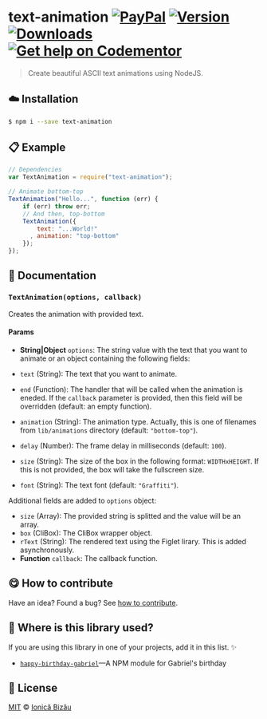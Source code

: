 
# text-animation [![PayPal](https://img.shields.io/badge/%24-paypal-f39c12.svg)][paypal-donations] [![Version](https://img.shields.io/npm/v/text-animation.svg)](https://www.npmjs.com/package/text-animation) [![Downloads](https://img.shields.io/npm/dt/text-animation.svg)](https://www.npmjs.com/package/text-animation) [![Get help on Codementor](https://cdn.codementor.io/badges/get_help_github.svg)](https://www.codementor.io/johnnyb?utm_source=github&utm_medium=button&utm_term=johnnyb&utm_campaign=github)

> Create beautiful ASCII text animations using NodeJS.

## :cloud: Installation

```sh
$ npm i --save text-animation
```


## :clipboard: Example



```js
// Dependencies
var TextAnimation = require("text-animation");

// Animate bottom-top
TextAnimation("Hello...", function (err) {
    if (err) throw err;
    // And then, top-bottom
    TextAnimation({
        text: "...World!"
      , animation: "top-bottom"
    });
});
```

## :memo: Documentation


### `TextAnimation(options, callback)`
Creates the animation with provided text.

#### Params
- **String|Object** `options`: The string value with the text that you want to animate or an object containing the following fields:

 - `text` (String): The text that you want to animate.

 - `end` (Function): The handler that will be called when the animation
   is eneded. If the `callback` parameter is provided, then this
   field will be overridden (default: an empty function).

 - `animation` (String): The animation type. Actually, this is one of
   filenames from `lib/animations` directory (default: `"bottom-top"`).

 - `delay` (Number): The frame delay in milliseconds (default: `100`).

 - `size` (String): The size of the box in the following format: `WIDTHxHEIGHT`.
    If this is not provided, the box will take the fullscreen size.

 - `font` (String): The text font (default: `"Graffiti"`).

 Additional fields are added to `options` object:

 - `size` (Array): The provided string is splitted and the value will be an array.
 - `box` (CliBox): The CliBox wrapper object.
 - `rText` (String): The rendered text using the Figlet lirary. This is added asynchronously.
- **Function** `callback`: The callback function.



## :yum: How to contribute
Have an idea? Found a bug? See [how to contribute][contributing].

## :dizzy: Where is this library used?
If you are using this library in one of your projects, add it in this list. :sparkles:


 - [`happy-birthday-gabriel`](https://github.com/IonicaBizau/happy-birthday-gabriel)—A NPM module for Gabriel's birthday

## :scroll: License

[MIT][license] © [Ionică Bizău][website]

[paypal-donations]: https://www.paypal.com/cgi-bin/webscr?cmd=_s-xclick&hosted_button_id=RVXDDLKKLQRJW
[donate-now]: http://i.imgur.com/6cMbHOC.png

[license]: http://showalicense.com/?fullname=Ionic%C4%83%20Biz%C4%83u%20%3Cbizauionica%40gmail.com%3E%20(http%3A%2F%2Fionicabizau.net)&year=2014#license-mit
[website]: http://ionicabizau.net
[contributing]: /CONTRIBUTING.md
[docs]: /DOCUMENTATION.md
